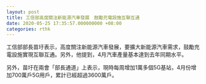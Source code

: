```yaml
---
layout: post
title: 工信部高度關注新能源汽車發展　鼓勵充電設施互聯互通
date: 2020-05-25 17:35:57.000000000 +08:00
categories: rthk
---
```


工信部部長苗圩表示，高度關注新能源汽車發展，要擴大新能源汽車需求，鼓勵充電設施實現互聯互通。另外，他提到，4月汽車產量基本達到去年同期水平。

另外，苗圩在兩會「部長通道」上表示，現時每周增加1萬多個5G基站，4月份增加700萬戶5G用戶，累計已經超過3600萬戶。
